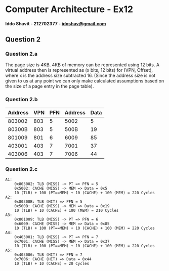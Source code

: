 # Computer Architecture - Ex12
#### Iddo Shavit - 212702377 - idoshav@gmail.com


## Question 2
### Question 2.a
The page size is 4KB. 4KB of memory can be represented using 12 bits.
A virtual address then is represented as (x bits, 12 bits) for (VPN, Offset),
where x is the address size subtracted 16. (Since the address size is not given to us at any point we can only make calculated assumptions based on the size of a page entry in the page table).

### Question 2.b
| Address | VPN | PFN | Address | Data |
|---------|-----|-----|---------|------|
| 803002  | 803 | 5   | 5002    | 5    |
| 80300B  | 803 | 5   | 500B    | 19   |
| 801009  | 801 | 6   | 6009    | 85   |
| 403001  | 403 | 7   | 7001    | 37   |
| 403006  | 403 | 7   | 7006    | 44   |

### Question 2.c
```
A1:
	0x803002: TLB (MISS) -> PT => PFN = 5
	0x5002: CACHE (MISS) -> MEM => Data = 0x5
	10 (TLB) + 100 (PT==MEM) + 10 (CACHE) + 100 (MEM) = 220 Cycles
A2:
	0x80300B: TLB (HIT) => PFN = 5
	0x500B: CACHE (MISS) -> MEM => Data = 0x19
	10 (TLB) + 10 (CACHE) + 100 (MEM) = 210 Cycles
A3:
	0x801009: TLB (MISS) -> PT => PFN = 6
	0x6009: CACHE (MISS) -> MEM => Data = 0x85
	10 (TLB) + 100 (PT==MEM) + 10 (CACHE) + 100 (MEM) = 220 Cycles
A4:
	0x403001: TLB (MISS) -> PT => PFN = 7
	0x7001: CACHE (MISS) -> MEM => Data = 0x37
	10 (TLB) + 100 (PT==MEM) + 10 (CACHE) + 100 (MEM) = 220 Cycles
A5:
	0x403006: TLB (HIT) => PFN = 7
	0x7006: CACHE (HIT) => Data = 0x44
	10 (TLB) + 10 (CACHE) = 20 Cycles
```
